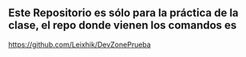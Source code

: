 ## Este Repositorio es sólo para la práctica de la clase, el repo donde vienen los comandos es
https://github.com/Leixhik/DevZonePrueba
